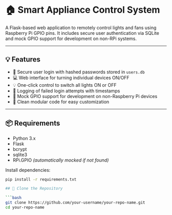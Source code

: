 # 🏠 Smart Appliance Control System

A Flask-based web application to remotely control lights and fans using Raspberry Pi GPIO pins. It includes secure user authentication via SQLite and mock GPIO support for development on non-RPi systems.

---

## 💡 Features

- 🔐 Secure user login with hashed passwords stored in `users.db`
- 💻 Web interface for turning individual devices ON/OFF
- 💡 One-click control to switch all lights ON or OFF
- 📜 Logging of failed login attempts with timestamps
- 🧪 Mock GPIO support for development on non-Raspberry Pi devices
- 🔌 Clean modular code for easy customization

---

## 📦 Requirements

- Python 3.x
- Flask
- bcrypt
- sqlite3
- RPi.GPIO *(automatically mocked if not found)*

Install dependencies:

```bash
pip install -r requirements.txt

## 🚀 Clone the Repository

```bash
git clone https://github.com/your-username/your-repo-name.git
cd your-repo-name
